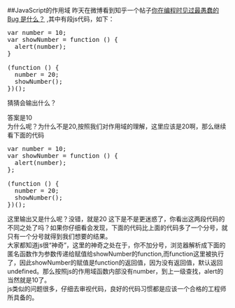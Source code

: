 ##JavaScript的作用域
昨天在微博看到知乎一个帖子[你在编程时见过最愚蠢的 Bug 是什么？](http://www.zhihu.com/question/23301215/answer/24195171?utm_source=weibo&utm_medium=weibo_share&utm_content=share_answer&utm_campaign=share_button) ,其中有段js代码，如下：  
<pre>
var number = 10;
var showNumber = function () {
  alert(number);
}
 
(function () {
  number = 20;
  showNumber();
})();
</pre>  
猜猜会输出什么？
<!--more-->  
答案是10  
为什么呢？为什么不是20,按照我们对作用域的理解，这里应该是20啊，那么继续看下面的代码  
<pre>
var number = 10;
var showNumber = function () {
  alert(number);
};
 
(function () {
  number = 20;
  showNumber();
})();
</pre>
这里输出又是什么呢？没错，就是20
这下是不是更迷惑了，你看出这两段代码的不同之处了吗？如果你仔细看会发现，下面的代码比上面的代码多了一个分号，就只有一个分号就得到我们想要的结果。  
大家都知道js很“神奇”，这里的神奇之处在于，你不加分号，浏览器解析成下面的匿名函数作为参数传递给赋值给showNumber的function,而function这里被执行了，因此showNumber的赋值是function的返回值，因为没有返回值，默认返回undefined。那么按照js的作用域函数内部没有number，到上一级查找，alert的当然就是10了。  
js类似的问题很多，仔细去审视代码，良好的代码习惯都是应该一个合格的工程师所具备的。